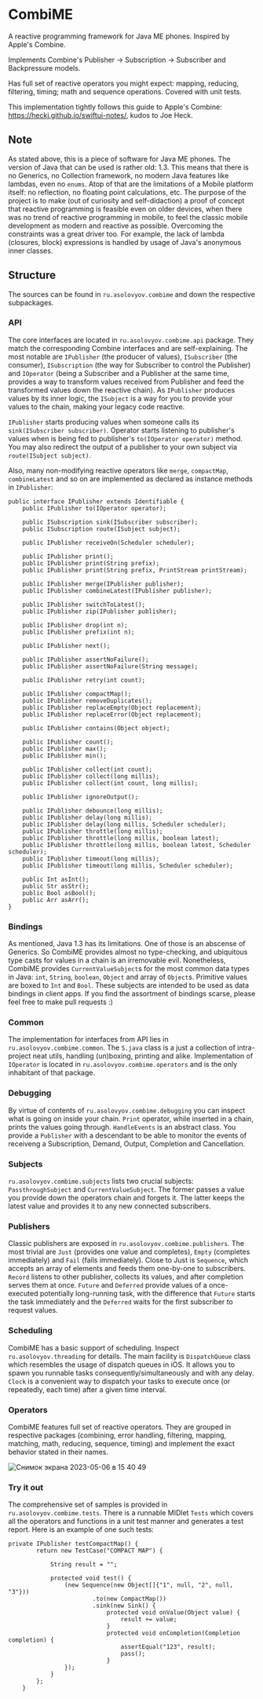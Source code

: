 # CombiME
A reactive programming framework for Java ME phones. Inspired by Apple's Combine. 

Implements Combine's Publisher -> Subscription -> Subscriber and Backpressure models. 

Has full set of reactive operators you might expect: mapping, reducing, filtering, timing; math and sequence operations. Covered with unit tests. 

This implementation tightly follows this guide to Apple's Combine: https://heckj.github.io/swiftui-notes/, kudos to Joe Heck.

## Note
As stated above, this is a piece of software for Java ME phones. The version of Java that can be used is rather old: 1.3. This means that there is no Generics, no Collection framework, no modern Java features like lambdas, even no `enums`. Atop of that are the limitations of a Mobile platform itself: no reflection, no floating point calculations, etc. The purpose of the project is to make (out of curiosity and self-didaction) a proof of concept that reactive programming is feasible even on older devices, when there was no trend of reactive programming in mobile, to feel the classic mobile development as modern and reactive as possible. Overcoming the constraints was a great driver too. For example, the lack of lambda (closures, block) expressions is handled by usage of Java's anonymous inner classes.

## Structure
The sources can be found in `ru.asolovyov.combime` and down the respective subpackages. 

### API
The core interfaces are located in `ru.asolovyov.combime.api` package. They match the corresponding Combine interfaces and are self-explaining. The most notable are `IPublisher` (the producer of values), `ISubscriber` (the consumer), `ISubscription` (the way for Subscriber to control the Publisher) and `IOperator` (being a Subscriber and a Publisher at the same time, provides a way to transform values received from Publisher and feed the transformed values down the reactive chain). As `IPublisher` produces values by its inner logic, the `ISubject` is a way for you to provide your values to the chain, making your legacy code reactive. 

`IPublisher` starts producing values when someone calls its `sink(ISubscriber subscriber)`. Operator starts listening to publisher's values when is being fed to publisher's `to(IOperator operator)` method. You may also redirect the output of a publisher to your own subject via `route(ISubject subject)`.

Also, many non-modifying reactive operators like `merge`, `compactMap`, `combineLatest` and so on are implemented as declared as instance methods in `IPublisher`:

```
public interface IPublisher extends Identifiable {
    public IPublisher to(IOperator operator);
    
    public ISubscription sink(ISubscriber subscriber);
    public ISubscription route(ISubject subject);

    public IPublisher receiveOn(Scheduler scheduler);

    public IPublisher print();
    public IPublisher print(String prefix);
    public IPublisher print(String prefix, PrintStream printStream);
    
    public IPublisher merge(IPublisher publisher);
    public IPublisher combineLatest(IPublisher publisher);

    public IPublisher switchToLatest();
    public IPublisher zip(IPublisher publisher);

    public IPublisher drop(int n);
    public IPublisher prefix(int n);

    public IPublisher next();

    public IPublisher assertNoFailure();
    public IPublisher assertNoFailure(String message);

    public IPublisher retry(int count);

    public IPublisher compactMap();
    public IPublisher removeDuplicates();
    public IPublisher replaceEmpty(Object replacement);
    public IPublisher replaceError(Object replacement);

    public IPublisher contains(Object object);

    public IPublisher count();
    public IPublisher max();
    public IPublisher min();

    public IPublisher collect(int count);
    public IPublisher collect(long millis);
    public IPublisher collect(int count, long millis);

    public IPublisher ignoreOutput();

    public IPublisher debounce(long millis);
    public IPublisher delay(long millis);
    public IPublisher delay(long millis, Scheduler scheduler);
    public IPublisher throttle(long millis);
    public IPublisher throttle(long millis, boolean latest);
    public IPublisher throttle(long millis, boolean latest, Scheduler scheduler);
    public IPublisher timeout(long millis);
    public IPublisher timeout(long millis, Scheduler scheduler);

    public Int asInt();
    public Str asStr();
    public Bool asBool();
    public Arr asArr();
}
```

### Bindings
As mentioned, Java 1.3 has its limitations. One of those is an abscense of Generics. So CombiME provides almost no type-checking, and ubiquitous type casts for values in a chain is an irremovable evil. Nonetheless, CombiME provides `CurrentValueSubject`s for the most common data types in Java: `int`, `String`, `boolean`, `Object` and array of `Object`s. Primitive values are boxed to `Int` and `Bool`. These subjects are intended to be used as data bindings in client apps. If you find the assortment of bindings scarse, please feel free to make pull requests :)

### Common
The implementation for interfaces from API lies in `ru.asolovyov.combime.common`. The `S.java` class is a just a collection of intra-project neat utils, handling (un)boxing, printing and alike. Implementation of `IOperator` is located in `ru.asolovyov.combime.operators` and is the only inhabitant of that package.

### Debugging
By virtue of contents of `ru.asolovyov.combime.debugging` you can inspect what is going on inside your chain. `Print` operator, while inserted in a chain, prints the values going through. `HandleEvents` is an abstract class. You provide a `Publisher` with a descendant to be able to monitor the events of receiveng a Subscription, Demand, Output, Completion and Cancellation.

### Subjects
`ru.asolovyov.combime.subjects` lists two crucial subjects: `PassthroughSubject` and `CurrentValueSubject`. The former passes a value you provide down the operators chain and forgets it. The latter keeps the latest value and provides it to any new connected subscribers.

### Publishers
Classic publishers are exposed in `ru.asolovyov.combime.publishers`. The most trivial are `Just` (provides one value and completes), `Empty` (completes immediately) and `Fail` (fails immediately). Close to Just is `Sequence`, which accepts an array of elements and feeds them one-by-one to subscribers. `Record` listens to other publisher, collects its values, and after completion serves them at once. `Future` and `Deferred` provide values of a once-executed potentially long-running task, with the difference that `Future` starts the task immediately and the `Deferred` waits for the first subscriber to request values.

### Scheduling
CombiME has a basic support of scheduling. Inspect `ru.asolovyov.threading` for details. The main facility is `DispatchQueue` class which resembles the usage of dispatch queues in iOS. It allows you to spawn you runnable tasks consequently/simultaneously and with any delay. `Clock` is a convenient way to dispatch your tasks to execute once (or repeatedly, each time) after a given time interval.

### Operators
CombiME features full set of reactive operators. They are grouped in respective packages (combining, error handling, filtering, mapping, matching, math, reducing, sequence, timing) and implement the exact behavior stated in their names.

![Снимок экрана 2023-05-06 в 15 40 49](https://user-images.githubusercontent.com/13520824/236625398-d375d4d6-5615-4544-b8a5-289b47419aef.png)

### Try it out
The comprehensive set of samples is provided in `ru.asolovyov.combime.tests`. There is a runnable MIDlet `Tests` which covers all the operators and functions in a unit test manner and generates a test report. Here is an example of one such tests:

```
private IPublisher testCompactMap() {
        return new TestCase("COMPACT MAP") {

            String result = "";

            protected void test() {
                (new Sequence(new Object[]{"1", null, "2", null, "3"}))
                        .to(new CompactMap())
                        .sink(new Sink() {
                            protected void onValue(Object value) {
                                result += value;
                            }
                            protected void onCompletion(Completion completion) {
                                assertEqual("123", result);
                                pass();
                            }
                });
            }
        };
    }
```
